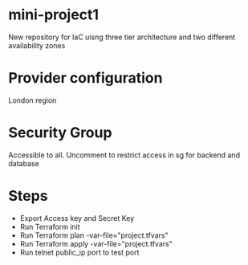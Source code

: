 # mini-project1
New repository for IaC uisng three tier architecture and two different availability zones

# Provider configuration
London region

# Security Group
Accessible to all. Uncomment to restrict access in sg for backend and database

# Steps
- Export Access key and Secret Key
- Run Terraform init
- Run Terraform plan -var-file="project.tfvars"
- Run Terraform apply -var-file="project.tfvars"
- Run telnet public_ip port to test port